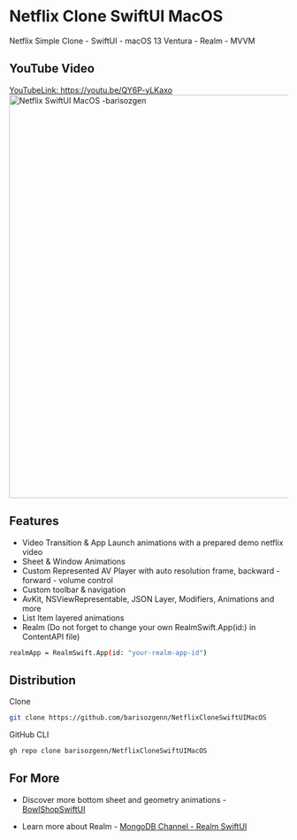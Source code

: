 # Netflix Clone SwiftUI MacOS
Netflix Simple Clone - SwiftUI - macOS 13 Ventura - Realm - MVVM


## YouTube Video
<a href="https://youtu.be/QY6P-yLKaxo" target="_blank">
YouTubeLink: https://youtu.be/QY6P-yLKaxo
<img src="https://repository-images.githubusercontent.com/566767799/cc600d49-f9ad-417d-bec5-5beae50adf99" width="729" title="Netflix SwiftUI MacOS -barisozgen"/>
</a>

## Features
- Video Transition & App Launch animations with a prepared demo netflix video
- Sheet & Window Animations
- Custom Represented AV Player with auto resolution frame, backward - forward - volume control
- Custom toolbar & navigation
- AvKit, NSViewRepresentable, JSON Layer, Modifiers, Animations and more
- List Item layered animations
- Realm (Do not forget to change your own RealmSwift.App(id:) in ContentAPI file)
```bash
realmApp = RealmSwift.App(id: "your-realm-app-id")
```
  
## Distribution

Clone

```bash
git clone https://github.com/barisozgenn/NetflixCloneSwiftUIMacOS
```
GitHub CLI

```bash
gh repo clone barisozgenn/NetflixCloneSwiftUIMacOS
```

## For More

- Discover more bottom sheet and geometry animations - [BowlShopSwiftUI](https://github.com/barisozgenn/BowlShopSwiftUI)

- Learn more about Realm - <a href="https://youtu.be/lSp95xkvo1U" target="_blank">MongoDB Channel - Realm SwiftUI</a>
  
